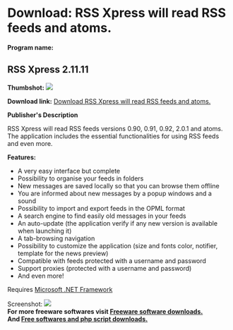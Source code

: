# Download: RSS Xpress will read RSS feeds and atoms.

**Program name:**

## RSS Xpress 2.11.11

  
**Thumbshot:** ![](http://www.freewarefiles.com/screenshot/rssexpress_md.gif)   
  
**Download link:** [Download RSS Xpress will read RSS feeds and atoms.](http://freesoftwares.boysofts.com/RSS-Xpress_program_13789.html)  
  


**Publisher's Description**  
  


RSS Xpress will read RSS feeds versions 0.90, 0.91, 0.92, 2.0.1 and atoms. The application includes the essential functionalities for using RSS feeds and even more. 

**Features:**

  * A very easy interface but complete 
  * Possibility to organise your feeds in folders 
  * New messages are saved locally so that you can browse them offline 
  * You are informed about new messages by a popup windows and a sound 
  * Possibility to import and export feeds in the OPML format 
  * A search engine to find easily old messages in your feeds 
  * An auto-update (the application verify if any new version is available when launching it) 
  * A tab-browsing navigation 
  * Possibility to customize the application (size and fonts color, notifier, template for the news preview) 
  * Compatible with feeds protected with a username and password 
  * Support proxies (protected with a username and password) 
  * And even more! 

Requires [Microsoft .NET Framework](http://msdn.microsoft.com/netframework/downloads/updates/default.aspx)

  
  
Screenshot: ![](http://www.freewarefiles.com/screenshot/rssexpress.gif)   
**For more freeware softwares visit [Freeware software downloads.](http://freesoftwares.boysofts.com/)**   
**And [Free softwares and php script downloads.](http://www.boysofts.com/)**
